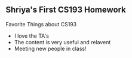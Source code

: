 ## Shriya's First CS193 Homework

Favorite Things about CS193
- I love the TA's
- The content is very useful and relavent
- Meeting new people in class!



